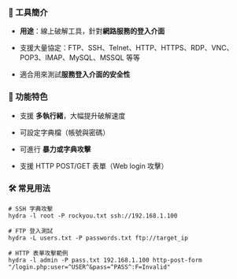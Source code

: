 ### 📌 工具簡介

- **用途**：線上破解工具，針對**網路服務的登入介面**
    
- 支援大量協定：FTP、SSH、Telnet、HTTP、HTTPS、RDP、VNC、POP3、IMAP、MySQL、MSSQL 等等
    
- 適合用來測試**服務登入介面的安全性**
    

### 🧠 功能特色

- 支援 **多執行緒**，大幅提升破解速度
    
- 可設定字典檔（帳號與密碼）
    
- 可進行 **暴力或字典攻擊**
    
- 支援 HTTP POST/GET 表單（Web login 攻擊）
    

### 🛠 常見用法

```
# SSH 字典攻擊
hydra -l root -P rockyou.txt ssh://192.168.1.100  

# FTP 登入測試 
hydra -L users.txt -P passwords.txt ftp://target_ip  

# HTTP 表單攻擊範例 
hydra -l admin -P pass.txt 192.168.1.100 http-post-form "/login.php:user=^USER^&pass=^PASS^:F=Invalid"
```